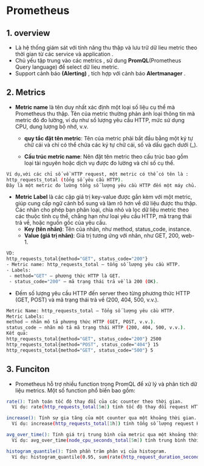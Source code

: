 # Prometheus

## 1. overview

- Là hệ thống giám sát với tính năng thu thập và lưu trữ dữ lieu metric theo thời gian từ các service và application .
- Chủ yếu tập trung vào các metrics , sử dung **PromQL**(Prometheus Query language) để select dữ lieu metric.
- Support cảnh báo **(Alerting)** , tích hợp với cảnh báo **Alertmanager** .

## 2. Metrics

- **Metric name** là tên duy nhất xác định một loại số liệu cụ thể mà Prometheus thu thập. Tên của metric thường phản ánh loại thông tin mà metric đó đo lường, ví dụ như số lượng yêu cầu HTTP, mức sử dụng CPU, dung lượng bộ nhớ, v.v.

  - **quy tắc đặt tên metric**: Tên của metric phải bắt đầu bằng một ký tự chữ cái và chỉ có thể chứa các ký tự chữ cái, số và dấu gạch dưới (_).

  - **Cấu trúc metric name**: Nên đặt tên metric theo cấu trúc bao gồm loại tài nguyên hoặc dịch vụ được đo lường và chỉ số cụ thể.

```sh
Ví dụ,với các chỉ số về HTTP request, một metric có thể có tên là :
http_requests_total (tổng số yêu cầu HTTP).
Đây là một metric đo lường tổng số lượng yêu cầu HTTP đến một máy chủ.
```

- **Metric Label** là các cặp giá trị key-value được gắn kèm với một metric, giúp cung cấp ngữ cảnh bổ sung và làm rõ hơn về dữ liệu được thu thập. Các nhãn cho phép bạn phân loại, chia nhỏ và lọc dữ liệu metric theo các thuộc tính cụ thể, chẳng hạn như loại yêu cầu HTTP, mã trạng thái trả về, hoặc nguồn gốc của yêu cầu.
   - **Key (tên nhãn)**: Tên của nhãn, như method, status_code, instance.
   - **Value (giá trị nhãn)**: Giá trị tương ứng với nhãn, như GET, 200, web-1.
```sh
VD:
http_requests_total{method="GET", status_code="200"}
- Metric name: http_requests_total — tổng số lượng yêu cầu HTTP.
- Labels:
 - method="GET" — phương thức HTTP là GET.
 - status_code="200" — mã trạng thái trả về là 200 (OK).
```
- Đếm số lượng yêu cầu HTTP đến server theo từng phương thức HTTP (GET, POST) và mã trạng thái trả về (200, 404, 500, v.v.).
```sh
Metric Name: http_requests_total — Tổng số lượng yêu cầu HTTP.
Metric Labels:
method — nhãn mô tả phương thức HTTP (GET, POST, v.v.).
status_code — nhãn mô tả mã trạng thái HTTP (200, 404, 500, v.v.).
Kết quả:
http_requests_total{method="GET", status_code="200"} 2500
http_requests_total{method="POST", status_code="404"} 15
http_requests_total{method="GET", status_code="500"} 5
```
## 3. Funciton
- Prometheus hỗ trợ nhiều function trong PromQL để xử lý và phân tích dữ liệu metrics. Một số function phổ biến bao gồm:
```sh
rate(): Tính toán tốc độ thay đổi của các counter theo thời gian.
  Ví dụ: rate(http_requests_total[5m]) tính tốc độ thay đổi request HTTP trong 5 phút qua.

increase(): Tính sự gia tăng của một counter qua một khoảng thời gian.
  Ví dụ: increase(http_requests_total[1h]) tính tổng số lượng request HTTP trong 1 giờ qua.

avg_over_time(): Tính giá trị trung bình của metric qua một khoảng thời gian.
  Ví dụ: avg_over_time(node_cpu_seconds_total[5m]) tính trung bình thời gian CPU trong 5 phút qua.

histogram_quantile(): Tính phần trăm phân vị của histogram.
  Ví dụ: histogram_quantile(0.95, sum(rate(http_request_duration_seconds_bucket[5m])) by (le)) tính phần trăm phân vị 95th của thời gian phản hồi HTTP request.
```
